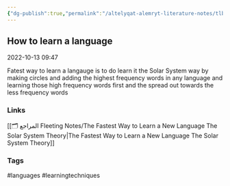 ```yaml
---
{"dg-publish":true,"permalink":"/altelyqat-alemryt-literature-notes/tlb-alelm-knowledge/how-to-learn-a-language/"}
---
```


## How to learn a language

2022-10-13 09:47

Fatest way to learn a langauge is to do learn it the Solar System way by making circles and adding the highest frequency words in any language and learning those high frequency words first and the spread out towards the less frequency words 

### Links 
[[🗂️ المراجع Fleeting Notes/The Fastest Way to Learn a New Language The Solar System Theory\|The Fastest Way to Learn a New Language The Solar System Theory]]

### Tags
#languages #learningtechniques

